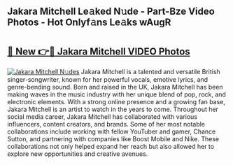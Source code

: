 ## Jakara Mitchell Le𝚊ked N𝚞de - Part-Bze Video Photos - Hot Onlyf𝚊ns Le𝚊ks wAugR

# <h2><a href="http://ab54934.deff.icu/?id=Jakara+Mitchell">🔗 New 👉🔴 Jakara Mitchell VIDEO Photos</a></h2>

[![Jakara Mitchell N𝚞des](https://i.imgur.com/rIISA9y.gif)](http://ab54934.deff.icu/?id=Jakara+Mitchell)
Jakara Mitchell is a talented and versatile British singer-songwriter, known for her powerful vocals, emotive lyrics, and genre-bending sound. Born and raised in the UK, Jakara Mitchell has been making waves in the music industry with her unique blend of pop, rock, and electronic elements. With a strong online presence and a growing fan base, Jakara Mitchell is an artist to watch in the years to come. Throughout her social media career, Jakara Mitchell has collaborated with various influencers, content creators, and brands. Some of her most notable collaborations include working with fellow YouTuber and gamer, Chance Sutton, and partnering with companies like Boost Mobile and Nike. These collaborations not only helped expand her reach but also allowed her to explore new opportunities and creative avenues.
